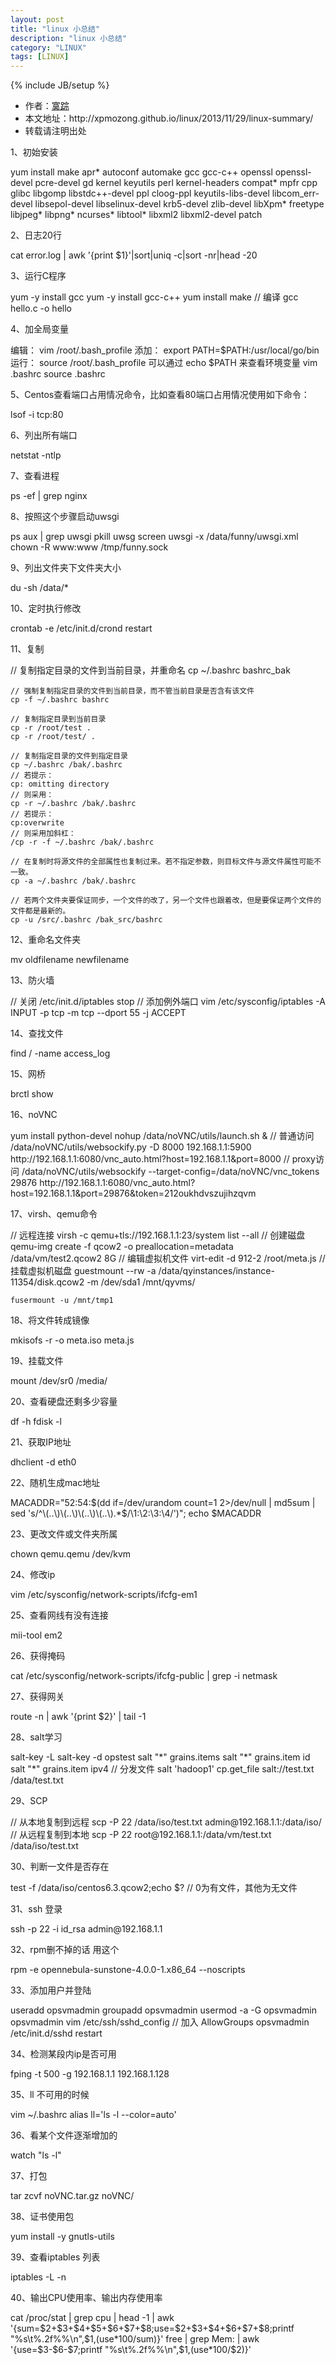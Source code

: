 ```yaml
---
layout: post
title: "linux 小总结"
description: "linux 小总结"
category: "LINUX"
tags: [LINUX]
---
```

{% include JB/setup %}

<ul>
    <li>作者：<a href="http://weibo.com/xpmozong" target="blank">寞踪</a></li>
    <li>本文地址：http://xpmozong.github.io/linux/2013/11/29/linux-summary/</li>
    <li>转载请注明出处</li>
</ul>

<p>1、初始安装</p>
    yum install make apr* autoconf automake gcc gcc-c++ openssl openssl-devel pcre-devel gd  kernel keyutils perl kernel-headers compat* mpfr cpp glibc libgomp libstdc++-devel ppl cloog-ppl keyutils-libs-devel libcom_err-devel libsepol-devel libselinux-devel krb5-devel zlib-devel libXpm* freetype libjpeg* libpng* ncurses* libtool* libxml2 libxml2-devel patch
    
<p>2、日志20行</p>
    cat error.log | awk '{print $1}'|sort|uniq -c|sort -nr|head -20

<p>3、运行C程序</p>
    yum -y install gcc
    yum -y install gcc-c++ 
    yum install make
    // 编译 
    gcc hello.c -o hello

<p>4、加全局变量</p>
    编辑： vim /root/.bash_profile
    添加： export PATH=$PATH:/usr/local/go/bin
    运行： source /root/.bash_profile
    可以通过 echo $PATH 来查看环境变量
    vim .bashrc
    source .bashrc

<p>5、Centos查看端口占用情况命令，比如查看80端口占用情况使用如下命令：</p>
    lsof -i tcp:80

<p>6、列出所有端口</p>
    netstat -ntlp

<p>7、查看进程</p>
    ps -ef | grep nginx

<p>8、按照这个步骤启动uwsgi</p>
    ps aux | grep uwsgi
    pkill uwsg
    screen
    uwsgi -x /data/funny/uwsgi.xml
    chown -R www:www /tmp/funny.sock

<p>9、列出文件夹下文件夹大小</p>
    du -sh /data/*  

<p>10、定时执行修改</p>
    crontab -e
    /etc/init.d/crond restart

<p>11、复制</p>
    // 复制指定目录的文件到当前目录，并重命名
    cp ~/.bashrc bashrc_bak

    // 强制复制指定目录的文件到当前目录，而不管当前目录是否含有该文件
    cp -f ~/.bashrc bashrc

    // 复制指定目录到当前目录
    cp -r /root/test .
    cp -r /root/test/ .

    // 复制指定目录的文件到指定目录
    cp ~/.bashrc /bak/.bashrc
    // 若提示：
    cp: omitting directory
    // 则采用：
    cp -r ~/.bashrc /bak/.bashrc
    // 若提示：
    cp:overwrite
    // 则采用加斜杠：
    /cp -r -f ~/.bashrc /bak/.bashrc

    // 在复制时将源文件的全部属性也复制过来。若不指定参数，则目标文件与源文件属性可能不一致。
    cp -a ~/.bashrc /bak/.bashrc

    // 若两个文件夹要保证同步，一个文件的改了，另一个文件也跟着改，但是要保证两个文件的文件都是最新的。
    cp -u /src/.bashrc /bak_src/bashrc

<p>12、重命名文件夹</p>
    mv oldfilename newfilename

<p>13、防火墙</p>
    // 关闭
    /etc/init.d/iptables stop
    // 添加例外端口 
    vim /etc/sysconfig/iptables
    -A INPUT -p tcp -m tcp --dport 55 -j ACCEPT

<p>14、查找文件</p>
    find / -name access_log

<p>15、网桥</p>
    brctl show

<p>16、noVNC</p>
    yum install python-devel
    nohup /data/noVNC/utils/launch.sh &
    // 普通访问
    /data/noVNC/utils/websockify.py -D 8000 192.168.1.1:5900
    http://192.168.1.1:6080/vnc_auto.html?host=192.168.1.1&port=8000
    // proxy访问
    /data/noVNC/utils/websockify --target-config=/data/noVNC/vnc_tokens 29876
    http://192.168.1.1:6080/vnc_auto.html?host=192.168.1.1&port=29876&token=212oukhdvszujihzqvm

<p>17、virsh、qemu命令</p>
    // 远程连接
    virsh -c qemu+tls://192.168.1.1:23/system list --all
    // 创建磁盘
    qemu-img create -f qcow2 -o preallocation=metadata /data/vm/test2.qcow2 8G
    // 编辑虚拟机文件
    virt-edit -d 912-2 /root/meta.js
    // 挂载虚拟机磁盘
    guestmount --rw -a /data/qyinstances/instance-11354/disk.qcow2 -m /dev/sda1 /mnt/qyvms/
    
    fusermount -u /mnt/tmp1

<p>18、将文件转成镜像</p>
    mkisofs -r -o meta.iso meta.js

<p>19、挂载文件</p>
    mount /dev/sr0 /media/

<p>20、查看硬盘还剩多少容量</p>
    df -h
    fdisk -l

<p>21、获取IP地址</p>
    dhclient -d eth0

<p>22、随机生成mac地址</p>
    MACADDR="52:54:$(dd if=/dev/urandom count=1 2>/dev/null | md5sum | sed 's/^\(..\)\(..\)\(..\)\(..\).*$/\1:\2:\3:\4/')"; echo $MACADDR

<p>23、更改文件或文件夹所属</p>
    chown qemu.qemu /dev/kvm

<p>24、修改ip</p>
    vim /etc/sysconfig/network-scripts/ifcfg-em1

<p>25、查看网线有没有连接</p>
    mii-tool em2

<p>26、获得掩码</p>
    cat /etc/sysconfig/network-scripts/ifcfg-public | grep -i netmask  

<p>27、获得网关</p>
    route -n | awk '{print $2}' | tail -1

<p>28、salt学习</p>
    salt-key -L
    salt-key -d opstest
    salt "*" grains.items
    salt "*" grains.item id
    salt "*" grains.item ipv4
    // 分发文件 
    salt 'hadoop1' cp.get_file salt://test.txt /data/test.txt

<p>29、SCP</p>
    // 从本地复制到远程
    scp -P 22 /data/iso/test.txt admin@192.168.1.1:/data/iso/
    // 从远程复制到本地
    scp -P 22 root@192.168.1.1:/data/vm/test.txt /data/iso/test.txt

<p>30、判断一文件是否存在</p>
    test -f /data/iso/centos6.3.qcow2;echo $?
    // 0为有文件，其他为无文件

<p>31、ssh 登录</p>
    ssh -p 22 -i id_rsa admin@192.168.1.1

<p>32、rpm删不掉的话 用这个</p> 
    rpm -e opennebula-sunstone-4.0.0-1.x86_64 --noscripts

<p>33、添加用户并登陆</p>
    useradd opsvmadmin
    groupadd opsvmadmin
    usermod -a -G opsvmadmin opsvmadmin
    vim /etc/ssh/sshd_config
    // 加入 AllowGroups opsvmadmin
    /etc/init.d/sshd restart

<p>34、检测某段内ip是否可用</p>
    fping -t 500 -g  192.168.1.1 192.168.1.128

<p>35、ll 不可用的时候</p>
    vim ~/.bashrc  alias ll='ls -l --color=auto'

<p>36、看某个文件逐渐增加的</p>
    watch "ls -l"

<p>37、打包</p>
    tar zcvf noVNC.tar.gz noVNC/

<p>38、证书使用包</p>
    yum install -y gnutls-utils

<p>39、查看iptables 列表</p>
    iptables -L -n

<p>40、输出CPU使用率、输出内存使用率</p>
    cat /proc/stat | grep cpu | head -1 | awk '{sum=$2+$3+$4+$5+$6+$7+$8;use=$2+$3+$4+$6+$7+$8;printf "%s\t%.2f%%\n",$1,(use*100/sum)}'
    free | grep Mem: | awk '{use=$3-$6-$7;printf "%s\t%.2f%%\n",$1,(use*100/$2)}'
